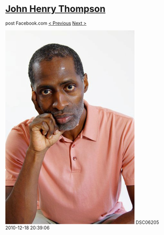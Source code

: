 # [John Henry Thompson](../README.md)
post Facebook.com
[< Previous](2010-12-18-10.md) [Next >](2010-12-18-12.md)

[![](../media/2010-12-18/Fam-2010-DSC06205.jpg)](../README.md)
DSC06205
2010-12-18 20:39:06